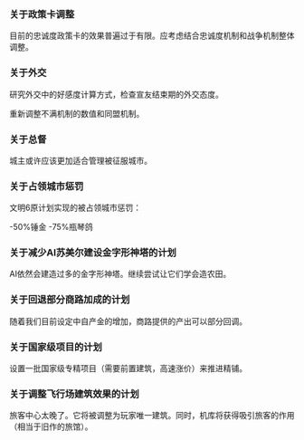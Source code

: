 ### 关于政策卡调整

目前的忠诚度政策卡的效果普遍过于有限。应考虑结合忠诚度机制和战争机制整体调整。

### 关于外交

研究外交中的好感度计算方式，检查宣友结束期的外交态度。

重新调整不满机制的数值和同盟机制。

### 关于总督

城主或许应该更加适合管理被征服城市。

### 关于占领城市惩罚

文明6原计划实现的被占领城市惩罚：

-50%锤金 -75%瓶琴鸽

### 关于减少AI苏美尔建设金字形神塔的计划

AI依然会建造过多的金字形神塔。继续尝试让它们学会造农田。

### 关于回退部分商路加成的计划

随着我们目前设定中自产金的增加，商路提供的产出可以部分回调。

### 关于国家级项目的计划

设置一批国家级专精项目（需要前置建筑，高速涨价）来推进精铺。

### 关于调整飞行场建筑效果的计划

旅客中心太晚了。它将被调整为玩家唯一建筑。同时，机库将获得吸引旅客的作用（相当于旧作的旅馆）。